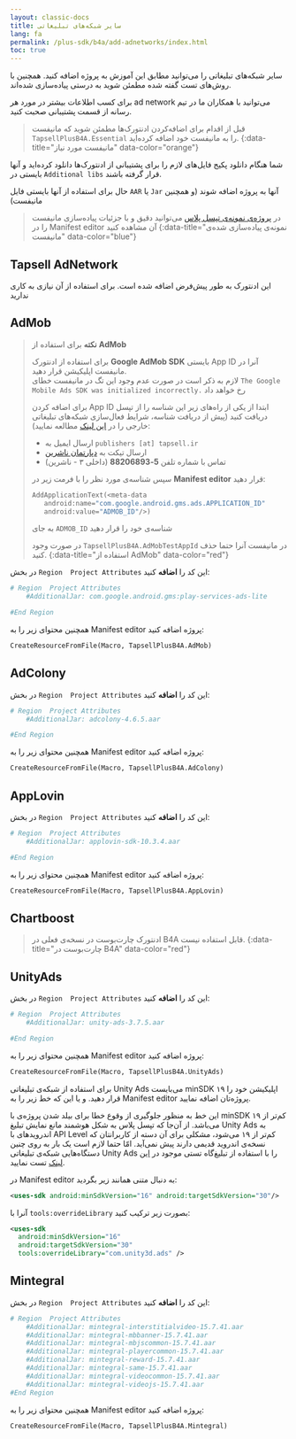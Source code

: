 ```yaml
---
layout: classic-docs
title: سایر شبکه‌های تبلیغاتی
lang: fa
permalink: /plus-sdk/b4a/add-adnetworks/index.html
toc: true
---
```



سایر شبکه‌های تبلیغاتی را می‌توانید مطابق این آموزش به پروژه اضافه کنید. همچنین با روش‌های تست گفته شده مطمئن شوید به درستی پیاده‌سازی شده‌اند.

برای کسب اطلاعات بیشتر در مورد هر ad network می‌توانید با همکاران ما در تیم رسانه از قسمت پشتیبانی صحبت کنید.


> قبل از اقدام برای اضافه‌کردن ادنتورک‌ها مطمئن شوید که مانیفست `TapsellPlusB4A.Essential` را به مانیفست خود اضافه کرده‌اید.
{:data-title="مانیفست مورد نیاز" data-color="orange"}


شما هنگام دانلود پکیج فایل‌های لازم را برای پشتیبانی از ادنتورک‌ها دانلود کرده‌اید و آنها بایستی در
`Additional libs`
قرار گرفته باشند.

حال برای استفاده از آنها بایستی فایل `AAR` یا `Jar` آنها به پروژه اضافه شوند (و همچنین مانیفست)

> در [پروژه‌ی نمونه‌ی تپسل پلاس](https://github.com/tapsellorg/TapsellPlusSDK-B4ASample) می‌توانید دقیق و با جزئیات پیاده‌سازی مانیفست را در Manifest editor آن مشاهده کنید
{:data-title="نمونه‌ی پیاده‌سازی شده‌ی مانیفست" data-color="blue"}

## Tapsell AdNetwork
این ادنتورک به طور پیش‌فرض اضافه شده است. برای استفاده از آن نیازی به کاری ندارید

## AdMob


> **نکته** برای استفاده از **AdMob**  
> 
> برای استفاده از ادنتورک **Google AdMob SDK** بایستی App ID آنرا در مانیفست اپلیکیشن قرار دهید.  
> لازم به ذکر است در صورت عدم وجود این تگ در مانیفست خطای `The Google Mobile Ads SDK was initialized incorrectly.` رخ خواهد داد
>
> برای اضافه کردن App ID ابتدا از یکی از راه‌های زیر این شناسه را از تپسل دریافت کنید (پیش از دریافت شناسه، شرایط فعال‌سازی شبکه‌های تبلیغاتی خارجی را در [این لینک](https://tapsell.ir/tapsellplus/) مطالعه نمایید):
> - ارسال ایمیل به `publishers [at] tapsell.ir`
> - ارسال تیکت به [دپارتمان ناشرین](https://tapsell.deskpro.com/new-ticket)
> - تماس با شماره تلفن **5-88206893** (داخلی ۳ - ناشرین)
> 
> سپس شناسه‌ی مورد نظر را با فرمت زیر در **Manifest editor** قرار دهید:
> 
> ```vb
> AddApplicationText(<meta-data
>    android:name="com.google.android.gms.ads.APPLICATION_ID"
>    android:value="ADMOB_ID"/>)
> 
> ```
> 
> به جای `ADMOB_ID` شناسه‌ی خود را قرار دهید  
>
> در صورت وجود `TapsellPlusB4A.AdMobTestAppId` در مانیفست آنرا حتما حذف کنید.
{:data-title="استفاده از AdMob" data-color="red"}



در بخش `Region  Project Attributes` این کد را **اضافه** کنید:

```py
# Region  Project Attributes 
    #AdditionalJar: com.google.android.gms:play-services-ads-lite

#End Region
```

همچنین محتوای زیر را به Manifest editor پروژه اضافه کنید:

```vb
CreateResourceFromFile(Macro, TapsellPlusB4A.AdMob)
```

## AdColony
در بخش `Region  Project Attributes` این کد را **اضافه** کنید:

```py
# Region  Project Attributes 
    #AdditionalJar: adcolony-4.6.5.aar

#End Region
```

همچنین محتوای زیر را به Manifest editor پروژه اضافه کنید:

```vb
CreateResourceFromFile(Macro, TapsellPlusB4A.AdColony)
```

## AppLovin
در بخش `Region  Project Attributes` این کد را **اضافه** کنید:

```py
# Region  Project Attributes 
    #AdditionalJar: applovin-sdk-10.3.4.aar

#End Region
```

همچنین محتوای زیر را به Manifest editor پروژه اضافه کنید:

```vb
CreateResourceFromFile(Macro, TapsellPlusB4A.AppLovin)
```

## Chartboost

> ادنتورک چارت‌بوست در نسخه‌ی فعلی در B4A قابل استفاده نیست.
{:data-title="چارت‌بوست در B4A" data-color="red"}



## UnityAds
در بخش `Region  Project Attributes` این کد را **اضافه** کنید:

```py
# Region  Project Attributes
    #AdditionalJar: unity-ads-3.7.5.aar

#End Region
```
همچنین محتوای زیر را به Manifest editor پروژه اضافه کنید:

```vb
CreateResourceFromFile(Macro, TapsellPlusB4A.UnityAds)
```

برای استفاده از شبکه‌ی تبلیغاتی Unity Ads می‌بایست minSDK اپلیکیشن خود را ۱۹ قرار دهید. و یا این که خط زیر را به  Manifest editor پروژه‌تان اضافه نمایید.

این خط به منظور جلوگیری از وقوع خطا برای بیلد شدن پروژه‌ی با minSDK کم‌تر از ۱۹ می‌باشد. از آن‌جا که تپسل پلاس به شکل هوشمند مانع نمایش تبلیغ Unity Ads به اندرویدهای با API Level کم‌تر از ۱۹ می‌شود، مشکلی برای آن دسته از کاربرانتان که نسخه‌ی اندروید قدیمی دارند پیش نمی‌آید. امّا حتما لازم است یک بار به روی چنین دستگاه‌هایی شبکه‌ی تبلیغاتی Unity Ads را با استفاده از تبلیغ‌گاه تستی موجود در [این لینک](https://docs.tapsell.ir/plus-sdk/b4a/adnetworks-test/) تست نمایید.


در Manifest editor به دنبال متنی همانند زیر بگردید:

```xml
<uses-sdk android:minSdkVersion="16" android:targetSdkVersion="30"/>
```

آنرا با `tools:overrideLibrary` بصورت زیر ترکیب کنید:

```xml
<uses-sdk 
  android:minSdkVersion="16"
  android:targetSdkVersion="30"
  tools:overrideLibrary="com.unity3d.ads" />
```

## Mintegral

در بخش `Region  Project Attributes` این کد را **اضافه** کنید:

```py
# Region  Project Attributes
    #AdditionalJar: mintegral-interstitialvideo-15.7.41.aar
	#AdditionalJar: mintegral-mbbanner-15.7.41.aar
	#AdditionalJar: mintegral-mbjscommon-15.7.41.aar
	#AdditionalJar: mintegral-playercommon-15.7.41.aar
	#AdditionalJar: mintegral-reward-15.7.41.aar
	#AdditionalJar: mintegral-same-15.7.41.aar
	#AdditionalJar: mintegral-videocommon-15.7.41.aar
	#AdditionalJar: mintegral-videojs-15.7.41.aar
#End Region
```
همچنین محتوای زیر را به Manifest editor پروژه اضافه کنید:

```vb
CreateResourceFromFile(Macro, TapsellPlusB4A.Mintegral)
```
